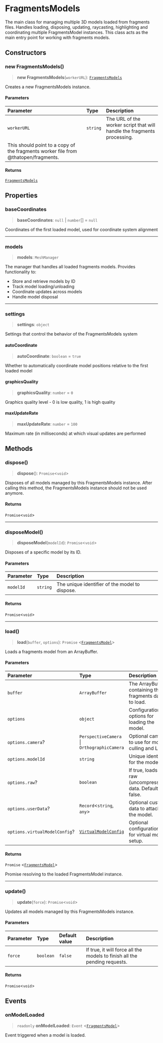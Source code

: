# FragmentsModels

The main class for managing multiple 3D models loaded from fragments files. Handles loading, disposing, updating, raycasting, highlighting and coordinating multiple FragmentsModel instances. This class acts as the main entry point for working with fragments models.

## Constructors

### new FragmentsModels()

> **new FragmentsModels**(`workerURL`): [`FragmentsModels`](FragmentsModels.md)

Creates a new FragmentsModels instance.

#### Parameters

| Parameter | Type | Description |
| :------ | :------ | :------ |
| `workerURL` | `string` | The URL of the worker script that will handle the fragments processing. This should point to a copy of the fragments worker file from @thatopen/fragments. |

#### Returns

[`FragmentsModels`](FragmentsModels.md)

## Properties

### baseCoordinates

> **baseCoordinates**: `null` \| `number`[] = `null`

Coordinates of the first loaded model, used for coordinate system alignment

***

### models

> **models**: `MeshManager`

The manager that handles all loaded fragments models.
Provides functionality to:
- Store and retrieve models by ID
- Track model loading/unloading
- Coordinate updates across models
- Handle model disposal

***

### settings

> **settings**: `object`

Settings that control the behavior of the FragmentsModels system

#### autoCoordinate

> **autoCoordinate**: `boolean` = `true`

Whether to automatically coordinate model positions relative to the first loaded model

#### graphicsQuality

> **graphicsQuality**: `number` = `0`

Graphics quality level - 0 is low quality, 1 is high quality

#### maxUpdateRate

> **maxUpdateRate**: `number` = `100`

Maximum rate (in milliseconds) at which visual updates are performed

## Methods

### dispose()

> **dispose**(): `Promise`\<`void`\>

Disposes of all models managed by this FragmentsModels instance.
After calling this method, the FragmentsModels instance should not be used anymore.

#### Returns

`Promise`\<`void`\>

***

### disposeModel()

> **disposeModel**(`modelId`): `Promise`\<`void`\>

Disposes of a specific model by its ID.

#### Parameters

| Parameter | Type | Description |
| :------ | :------ | :------ |
| `modelId` | `string` | The unique identifier of the model to dispose. |

#### Returns

`Promise`\<`void`\>

***

### load()

> **load**(`buffer`, `options`): `Promise` \<[`FragmentsModel`](FragmentsModel.md)\>

Loads a fragments model from an ArrayBuffer.

#### Parameters

| Parameter | Type | Description |
| :------ | :------ | :------ |
| `buffer` | `ArrayBuffer` | The ArrayBuffer containing the fragments data to load. |
| `options` | `object` | Configuration options for loading the model. |
| `options.camera`? | `PerspectiveCamera` \| `OrthographicCamera` | Optional camera to use for model culling and LOD. |
| `options.modelId` | `string` | Unique identifier for the model. |
| `options.raw`? | `boolean` | If true, loads raw (uncompressed) data. Default is false. |
| `options.userData`? | `Record`\<`string`, `any`\> | Optional custom data to attach to the model. |
| `options.virtualModelConfig`? | [`VirtualModelConfig`](../interfaces/VirtualModelConfig.md) | Optional configuration for virtual model setup. |

#### Returns

`Promise` \<[`FragmentsModel`](FragmentsModel.md)\>

Promise resolving to the loaded FragmentsModel instance.

***

### update()

> **update**(`force`): `Promise`\<`void`\>

Updates all models managed by this FragmentsModels instance.

#### Parameters

| Parameter | Type | Default value | Description |
| :------ | :------ | :------ | :------ |
| `force` | `boolean` | `false` | If true, it will force all the models to finish all the pending requests. |

#### Returns

`Promise`\<`void`\>

## Events

### onModelLoaded

> `readonly` **onModelLoaded**: `Event` \<[`FragmentsModel`](FragmentsModel.md)\>

Event triggered when a model is loaded.
